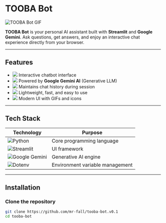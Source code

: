 # TOOBA Bot

![TOOBA Bot GIF](https://media.giphy.com/media/3o7aD2saalBwwftBIY/giphy.gif)

**TOOBA Bot** is your personal AI assistant built with **Streamlit** and **Google Gemini**. Ask questions, get answers, and enjoy an interactive chat experience directly from your browser.

---

## Features
- <img src="https://img.icons8.com/ios-filled/20/000000/speech-bubble.png"/> Interactive chatbot interface
- <img src="https://img.icons8.com/color/20/000000/artificial-intelligence.png"/> Powered by **Google Gemini AI** (Generative LLM)
- <img src="https://img.icons8.com/ios-filled/20/000000/scroll.png"/> Maintains chat history during session
- <img src="https://img.icons8.com/ios-filled/20/000000/lightning-bolt.png"/> Lightweight, fast, and easy to use
- <img src="https://img.icons8.com/ios-filled/20/000000/design.png"/> Modern UI with GIFs and icons

---

## Tech Stack
| Technology | Purpose |
|------------|---------|
| ![Python](https://img.shields.io/badge/-Python-3776AB?style=flat&logo=python&logoColor=white) | Core programming language |
| ![Streamlit](https://img.shields.io/badge/-Streamlit-FE4C2C?style=flat&logo=streamlit&logoColor=white) | UI framework |
| ![Google Gemini](https://img.shields.io/badge/-Google%20Gemini-4285F4?style=flat&logo=google&logoColor=white) | Generative AI engine |
| ![Dotenv](https://img.shields.io/badge/-Dotenv-000000?style=flat&logoColor=white) | Environment variable management |

---

## Installation

### Clone the repository
```bash
git clone https://github.com/mr-fall/tooba-bot.v0.1
cd tooba-bot
